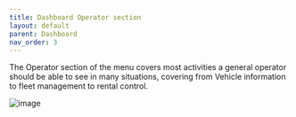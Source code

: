 ```yaml
---
title: Dashboard Operator section
layout: default
parent: Dashboard
nav_order: 3
---
```

The Operator section of the menu covers most activities a general operator should be able to see in many situations, covering from Vehicle information to fleet management to rental control. 

![image](https://github.com/e-dway/docs/assets/319800/5ac143e7-fb5c-4bd7-9222-9d350b7386ab)
